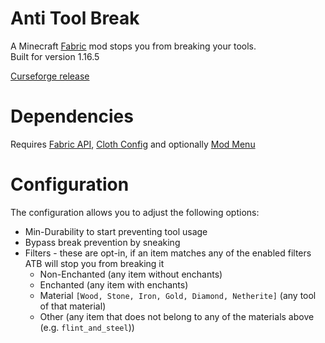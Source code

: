 # Anti Tool Break

A Minecraft [Fabric](https://fabricmc.net/) mod stops you from breaking your tools.  
Built for version 1.16.5

[Curseforge release](https://www.curseforge.com/minecraft/mc-mods/anti-tool-break-fabric)

# Dependencies

Requires [Fabric API](https://www.curseforge.com/minecraft/mc-mods/fabric-api), [Cloth Config](https://www.curseforge.com/minecraft/mc-mods/cloth-config) and optionally [Mod Menu](https://www.curseforge.com/minecraft/mc-mods/modmenu)

# Configuration
The configuration allows you to adjust the following options:
* Min-Durability to start preventing tool usage
* Bypass break prevention by sneaking
* Filters - these are opt-in, if an item matches any of the enabled filters ATB will stop you from breaking it
  * Non-Enchanted (any item without enchants)
  * Enchanted (any item with enchants)
  * Material `[Wood, Stone, Iron, Gold, Diamond, Netherite]` (any tool of that material)
  * Other (any item that does not belong to any of the materials above (e.g. `flint_and_steel`))